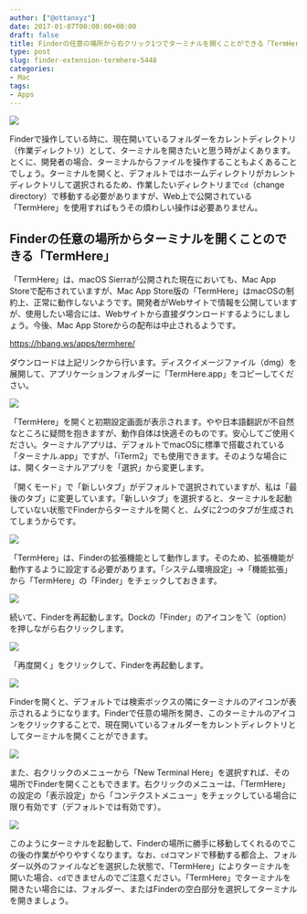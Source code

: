 ```yaml
---
author: ["@ottanxyz"]
date: 2017-01-07T00:00:00+00:00
draft: false
title: Finderの任意の場所から右クリック1つでターミナルを開くことができる「TermHere」
type: post
slug: finder-extension-termhere-5448
categories:
- Mac
tags:
- Apps
---
```


![](/uploads/2017/01/170107-58704ebade212.jpg)






Finderで操作している時に、現在開いているフォルダーをカレントディレクトリ（作業ディレクトリ）として、ターミナルを開きたいと思う時がよくあります。とくに、開発者の場合、ターミナルからファイルを操作することもよくあることでしょう。ターミナルを開くと、デフォルトではホームディレクトリがカレントディレクトリして選択されるため、作業したいディレクトリまで`cd`（change directory）で移動する必要がありますが、Web上で公開されている「TermHere」を使用すればもうその煩わしい操作は必要ありません。





## Finderの任意の場所からターミナルを開くことのできる「TermHere」





「TermHere」は、macOS Sierraが公開された現在においても、Mac App Storeで配布されていますが、Mac App Store版の「TermHere」はmacOSの制約上、正常に動作しないようです。開発者がWebサイトで情報を公開していますが、使用したい場合には、Webサイトから直接ダウンロードするようにしましょう。今後、Mac App Storeからの配布は中止されるようです。



https://hbang.ws/apps/termhere/



ダウンロードは上記リンクから行います。ディスクイメージファイル（dmg）を展開して、アプリケーションフォルダーに「TermHere.app」をコピーしてください。





![](/uploads/2017/01/170107-58704ec0a969a.png)






「TermHere」を開くと初期設定画面が表示されます。やや日本語翻訳が不自然なところに疑問を抱きますが、動作自体は快適そのものです。安心してご使用ください。ターミナルアプリは、デフォルトでmacOSに標準で搭載されている「ターミナル.app」ですが、「iTerm2」でも使用できます。そのような場合には、開くターミナルアプリを「選択」から変更します。





「開くモード」で「新しいタブ」がデフォルトで選択されていますが、私は「最後のタブ」に変更しています。「新しいタブ」を選択すると、ターミナルを起動していない状態でFinderからターミナルを開くと、ムダに2つのタブが生成されてしまうからです。





![](/uploads/2017/01/170107-58704ec60dab0.png)






「TermHere」は、Finderの拡張機能として動作します。そのため、拡張機能が動作するように設定する必要があります。「システム環境設定」→「機能拡張」から「TermHere」の「Finder」をチェックしておきます。





![](/uploads/2017/01/170107-58704ecb84d34.png)






続いて、Finderを再起動します。Dockの「Finder」のアイコンを⌥（option）を押しながら右クリックします。





![](/uploads/2017/01/170107-58704ecfc48f4.png)






「再度開く」をクリックして、Finderを再起動します。





![](/uploads/2017/01/170107-58704ed4ea2c0.png)






Finderを開くと、デフォルトでは検索ボックスの隣にターミナルのアイコンが表示されるようになります。Finderで任意の場所を開き、このターミナルのアイコンをクリックすることで、現在開いているフォルダーをカレントディレクトリとしてターミナルを開くことができます。





![](/uploads/2017/01/170107-58704eda321b3.png)






また、右クリックのメニューから「New Terminal Here」を選択すれば、その場所でFinderを開くこともできます。右クリックのメニューは、「TermHere」の設定の「表示設定」から「コンテクストメニュー」をチェックしている場合に限り有効です（デフォルトでは有効です）。





![](/uploads/2017/01/170107-58704edfc1ade.png)






このようにターミナルを起動して、Finderの場所に勝手に移動してくれるのでこの後の作業がやりやすくなります。なお、`cd`コマンドで移動する都合上、フォルダー以外のファイルなどを選択した状態で、「TermHere」によりターミナルを開いた場合、`cd`できませんのでご注意ください。「TermHere」でターミナルを開きたい場合には、フォルダー、またはFinderの空白部分を選択してターミナルを開きましょう。
